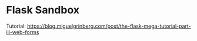 # Flask Sandbox
Tutorial: https://blog.miguelgrinberg.com/post/the-flask-mega-tutorial-part-iii-web-forms
